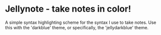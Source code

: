 # Jellynote - take notes in color!

A simple syntax highlighting scheme for the syntax I use to take notes. Use this with the 'darkblue' theme, or specifically, the 'jellydarkblue' theme.
